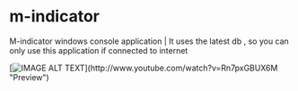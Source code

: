 # m-indicator
M-indicator windows console application | It uses the latest db , so you can only use this application if connected to internet

[![IMAGE ALT TEXT]([http://img.youtube.com/vi/Rn7pxGBUX6M/0.jpg](https://i.ibb.co/MfTDt2N/Screenshot-1.png))](http://www.youtube.com/watch?v=Rn7pxGBUX6M "Preview")


